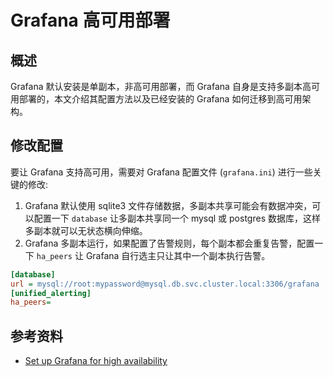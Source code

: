 # Grafana 高可用部署

## 概述

Grafana 默认安装是单副本，非高可用部署，而 Grafana 自身是支持多副本高可用部署的，本文介绍其配置方法以及已经安装的 Grafana 如何迁移到高可用架构。

## 修改配置

要让 Grafana 支持高可用，需要对 Grafana 配置文件 (`grafana.ini`) 进行一些关键的修改:

1. Grafana 默认使用 sqlite3 文件存储数据，多副本共享可能会有数据冲突，可以配置一下 `database` 让多副本共享同一个 mysql 或 postgres 数据库，这样多副本就可以无状态横向伸缩。
2. Grafana 多副本运行，如果配置了告警规则，每个副本都会重复告警，配置一下 `ha_peers` 让 Grafana 自行选主只让其中一个副本执行告警。

```ini
[database]
url = mysql://root:mypassword@mysql.db.svc.cluster.local:3306/grafana
[unified_alerting]
ha_peers=
```

## 参考资料

- [Set up Grafana for high availability](https://grafana.com/docs/grafana/latest/setup-grafana/set-up-for-high-availability/)